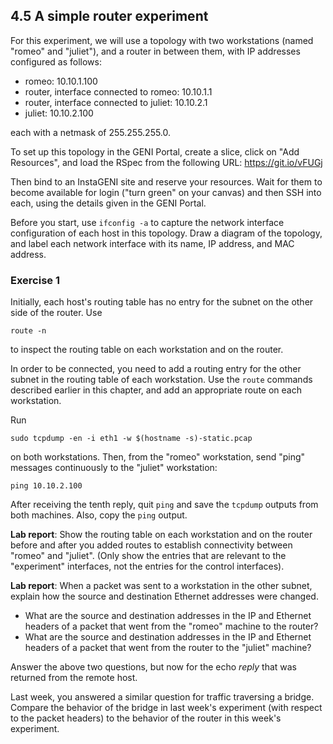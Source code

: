 ## 4.5 A simple router experiment

For this experiment, we will use a topology with two workstations (named "romeo" and "juliet"), and a router in between them, with IP addresses configured as follows:

* romeo: 10.10.1.100
* router, interface connected to romeo: 10.10.1.1
* router, interface connected to juliet: 10.10.2.1
* juliet: 10.10.2.100

each with a netmask of 255.255.255.0. 

To set up this topology in the GENI Portal, create a slice, click on "Add Resources", and load the RSpec from the following URL: https://git.io/vFUGj

Then bind to an InstaGENI site and reserve your resources. Wait for them to become available for login ("turn green" on your canvas) and then SSH into each, using the details given in the GENI Portal.

Before you start, use `ifconfig -a` to capture the network interface configuration of each host in this topology. Draw a diagram of the topology, and label each network interface with its name, IP address, and MAC address.

### Exercise 1

Initially, each host's routing table has no entry for the subnet on the other side of the router. Use

```
route -n
```

to inspect the routing table on each workstation and on the router.

In order to be connected, you need to add a routing entry for the other subnet in the routing table of each workstation. Use the `route` commands described earlier in this chapter, and add an appropriate route on each workstation.

Run 

```
sudo tcpdump -en -i eth1 -w $(hostname -s)-static.pcap
```

on both workstations. Then, from the "romeo" workstation, send "ping" messages continuously to the "juliet" workstation:

```
ping 10.10.2.100
```

After receiving the tenth reply, quit `ping` and save the `tcpdump` outputs from both machines. Also, copy the `ping` output.

**Lab report**: Show the routing table on each workstation and on the router before and after you added routes to establish connectivity between "romeo" and "juliet". (Only show the entries that are relevant to the "experiment" interfaces, not the entries for the control interfaces). 

**Lab report**: When a packet was sent to a workstation in the other subnet, explain how the source and destination Ethernet addresses were changed. 

* What are the source and destination addresses in the IP and Ethernet headers of a packet that went from the "romeo" machine to the router? 
* What are the source and destination addresses in the IP and Ethernet headers of a packet that went from the router to the "juliet" machine?

Answer the above two questions, but now for the echo _reply_ that was returned from the remote host.

Last week, you answered a similar question for traffic traversing a bridge. Compare the behavior of the bridge in last week's experiment (with respect to the packet headers) to the behavior of the router in this week's experiment.